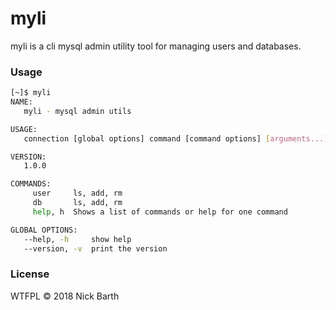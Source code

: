 # myli

myli is a cli mysql admin utility tool for managing users and databases.

### Usage

```bash
[~]$ myli
NAME:
   myli - mysql admin utils

USAGE:
   connection [global options] command [command options] [arguments...]

VERSION:
   1.0.0

COMMANDS:
     user     ls, add, rm
     db       ls, add, rm
     help, h  Shows a list of commands or help for one command

GLOBAL OPTIONS:
   --help, -h     show help
   --version, -v  print the version
```

### License
WTFPL &copy; 2018 Nick Barth

